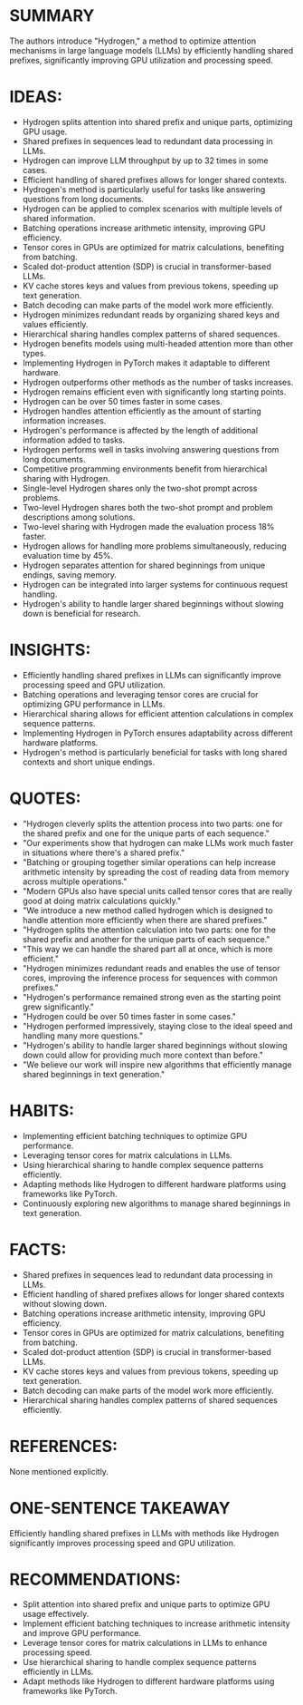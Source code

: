 # SUMMARY
The authors introduce "Hydrogen," a method to optimize attention mechanisms in large language models (LLMs) by efficiently handling shared prefixes, significantly improving GPU utilization and processing speed.

# IDEAS:
- Hydrogen splits attention into shared prefix and unique parts, optimizing GPU usage.
- Shared prefixes in sequences lead to redundant data processing in LLMs.
- Hydrogen can improve LLM throughput by up to 32 times in some cases.
- Efficient handling of shared prefixes allows for longer shared contexts.
- Hydrogen's method is particularly useful for tasks like answering questions from long documents.
- Hydrogen can be applied to complex scenarios with multiple levels of shared information.
- Batching operations increase arithmetic intensity, improving GPU efficiency.
- Tensor cores in GPUs are optimized for matrix calculations, benefiting from batching.
- Scaled dot-product attention (SDP) is crucial in transformer-based LLMs.
- KV cache stores keys and values from previous tokens, speeding up text generation.
- Batch decoding can make parts of the model work more efficiently.
- Hydrogen minimizes redundant reads by organizing shared keys and values efficiently.
- Hierarchical sharing handles complex patterns of shared sequences.
- Hydrogen benefits models using multi-headed attention more than other types.
- Implementing Hydrogen in PyTorch makes it adaptable to different hardware.
- Hydrogen outperforms other methods as the number of tasks increases.
- Hydrogen remains efficient even with significantly long starting points.
- Hydrogen can be over 50 times faster in some cases.
- Hydrogen handles attention efficiently as the amount of starting information increases.
- Hydrogen's performance is affected by the length of additional information added to tasks.
- Hydrogen performs well in tasks involving answering questions from long documents.
- Competitive programming environments benefit from hierarchical sharing with Hydrogen.
- Single-level Hydrogen shares only the two-shot prompt across problems.
- Two-level Hydrogen shares both the two-shot prompt and problem descriptions among solutions.
- Two-level sharing with Hydrogen made the evaluation process 18% faster.
- Hydrogen allows for handling more problems simultaneously, reducing evaluation time by 45%.
- Hydrogen separates attention for shared beginnings from unique endings, saving memory.
- Hydrogen can be integrated into larger systems for continuous request handling.
- Hydrogen's ability to handle larger shared beginnings without slowing down is beneficial for research.

# INSIGHTS:
- Efficiently handling shared prefixes in LLMs can significantly improve processing speed and GPU utilization.
- Batching operations and leveraging tensor cores are crucial for optimizing GPU performance in LLMs.
- Hierarchical sharing allows for efficient attention calculations in complex sequence patterns.
- Implementing Hydrogen in PyTorch ensures adaptability across different hardware platforms.
- Hydrogen's method is particularly beneficial for tasks with long shared contexts and short unique endings.

# QUOTES:
- "Hydrogen cleverly splits the attention process into two parts: one for the shared prefix and one for the unique parts of each sequence."
- "Our experiments show that hydrogen can make LLMs work much faster in situations where there's a shared prefix."
- "Batching or grouping together similar operations can help increase arithmetic intensity by spreading the cost of reading data from memory across multiple operations."
- "Modern GPUs also have special units called tensor cores that are really good at doing matrix calculations quickly."
- "We introduce a new method called hydrogen which is designed to handle attention more efficiently when there are shared prefixes."
- "Hydrogen splits the attention calculation into two parts: one for the shared prefix and another for the unique parts of each sequence."
- "This way we can handle the shared part all at once, which is more efficient."
- "Hydrogen minimizes redundant reads and enables the use of tensor cores, improving the inference process for sequences with common prefixes."
- "Hydrogen's performance remained strong even as the starting point grew significantly."
- "Hydrogen could be over 50 times faster in some cases."
- "Hydrogen performed impressively, staying close to the ideal speed and handling many more questions."
- "Hydrogen's ability to handle larger shared beginnings without slowing down could allow for providing much more context than before."
- "We believe our work will inspire new algorithms that efficiently manage shared beginnings in text generation."

# HABITS:
- Implementing efficient batching techniques to optimize GPU performance.
- Leveraging tensor cores for matrix calculations in LLMs.
- Using hierarchical sharing to handle complex sequence patterns efficiently.
- Adapting methods like Hydrogen to different hardware platforms using frameworks like PyTorch.
- Continuously exploring new algorithms to manage shared beginnings in text generation.

# FACTS:
- Shared prefixes in sequences lead to redundant data processing in LLMs.
- Efficient handling of shared prefixes allows for longer shared contexts without slowing down.
- Batching operations increase arithmetic intensity, improving GPU efficiency.
- Tensor cores in GPUs are optimized for matrix calculations, benefiting from batching.
- Scaled dot-product attention (SDP) is crucial in transformer-based LLMs.
- KV cache stores keys and values from previous tokens, speeding up text generation.
- Batch decoding can make parts of the model work more efficiently.
- Hierarchical sharing handles complex patterns of shared sequences efficiently.

# REFERENCES:
None mentioned explicitly.

# ONE-SENTENCE TAKEAWAY
Efficiently handling shared prefixes in LLMs with methods like Hydrogen significantly improves processing speed and GPU utilization.

# RECOMMENDATIONS:
- Split attention into shared prefix and unique parts to optimize GPU usage effectively.
- Implement efficient batching techniques to increase arithmetic intensity and improve GPU performance.
- Leverage tensor cores for matrix calculations in LLMs to enhance processing speed.
- Use hierarchical sharing to handle complex sequence patterns efficiently in LLMs.
- Adapt methods like Hydrogen to different hardware platforms using frameworks like PyTorch.